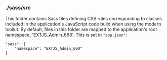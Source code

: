 ### ./sass/src

This folder contains Sass files defining CSS rules corresponding to classes
included in the application's JavaScript code build when using the modern toolkit.
By default, files in this folder are mapped to the application's root namespace, 'EXTJS_Admin_660'.
This is set in `"app.json"`:

    "sass": {
        "namespace": "EXTJS_Admin_660"
    }